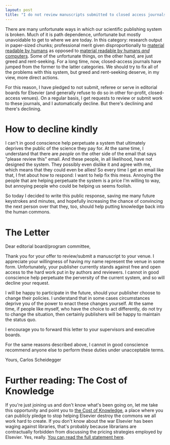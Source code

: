 ```yaml
---
layout: post
title: "I do not review manuscripts submitted to closed access journals"
---
```


There are many unfortunate ways in which our scientific publishing
system is broken. Much of it is path dependence, unfortunate but
mostly unavoidable to get to where we are today. In this category:
research output in paper-sized chunks; professional merit given
disproportionally to [material readable by
humans](http://www.sciencemag.org/) as opposed to [material readable
by humans *and* computers](https://github.com/).  Some of the
unfortunate things, on the other hand, are just greed and
rent-seeking. For a long time, now, closed-access journals have jumped
from the former to the latter categories.  We should try to fix all of
the problems with this system, but greed and rent-seeking deserve, in
my view, more direct actions.

For this reason, I have pledged to not submit, referee or serve in
editorial boards for Elsevier (and generally refuse to do so in other
for-profit, closed-access venues). On a regular basis, I get requests
to review or submit work to these journals, and I automatically
decline. But there's declining and there's declining.

# How to decline kindly

I can't in good conscience help perpetuate a system that ultimately
deprives the public of the science they pay for. At the same time, I
understand that there are *people* on the other side of the email that
says "please review this" email. And these people, in all likelihood,
have not designed the system. They possibly even dislike it and agree
with me, which means that they could even be allies! So every
time I get an email like that, I fret about how to respond: I want to
help fix this mess. Annoying the people that are helping perpetuate
the system is a price I'm willing to way, but annoying people who
could be helping us seems foolish.

So today I decided to write this public response, saving me many
future keystrokes and minutes, and hopefully increasing the chance of
convincing the next person over that they, too, should help putting
knowledge back into the human commons.

# The Letter

Dear editorial board/program committee,

Thank you for your offer to review/submit a manuscript to your venue.
I appreciate your willingness of having my name represent the venue in
some form. Unfortunately, your publisher currently stands against free
and open access to the hard work put in by authors and reviewers. I
cannot in good conscience help perpetuate the perversity of the
current system, and so will decline your request.

I will be happy to participate in the future, should your publisher
choose to change their policies. I understand that in some cases
circumstances deprive you of the power to enact these changes
yourself. At the same time, if people like myself, who have the choice
to act differently, do not try to change the situation, then certainly
publishers will be happy to maintain the status quo.

I encourage you to forward this letter to your supervisors and
executive boards.

For the same reasons described above, I cannot in good conscience
recommend anyone else to perform these duties under unacceptable
terms.

Yours,
Carlos Scheidegger

# Further reading: The Cost of Knowledge

If you're just joining us and don't know what's been going on, let me
take this opportunity and point you to [the Cost of
Knowledge](http://http://thecostofknowledge.com/), a place where you
can publicly pledge to stop helping Elsevier destroy the commons we
all work hard to create. If you don't know about the war Elsevier has
been waging against libraries, that's probably because librarians are
contractually forbidden from discussing the pricing strategies
employed by Elsevier. Yes, really. [You can read the full statement
here](https://gowers.files.wordpress.com/2012/02/elsevierstatementfinal.pdf).
